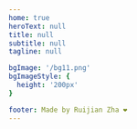 ```yaml
---
home: true
heroText: null
title: null
subtitle: null
tagline: null

bgImage: '/bg11.png'
bgImageStyle: {
  height: '200px'
}

footer: Made by Ruijian Zha ❤️
---
```


